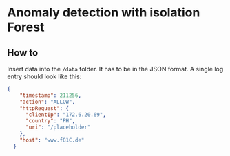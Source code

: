 # Anomaly detection with isolation Forest

## How to

Insert data into the `/data` folder. It has to be in the JSON format.
A single log entry should look like this:

```json
{
    "timestamp": 211256,
    "action": "ALLOW",
    "httpRequest": {
      "clientIp": "172.6.20.69",
      "country": "PH",
      "uri": "/placeholder"
    },
    "host": "www.f81C.de"
  }
```
